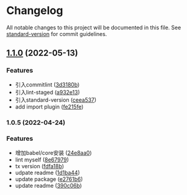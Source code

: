 # Changelog

All notable changes to this project will be documented in this file. See [standard-version](https://github.com/conventional-changelog/standard-version) for commit guidelines.

## [1.1.0](https://github.com/novlan1/eslint-config-light/compare/v1.0.5...v1.1.0) (2022-05-13)


### Features

* 引入commitlint ([3d3180b](https://github.com/novlan1/eslint-config-light/commit/3d3180ba5653219cee1e0d84eadc0615cf318918))
* 引入lint-staged ([a932e13](https://github.com/novlan1/eslint-config-light/commit/a932e1358bfc67e30f25fc901e0fb2e7fb7135e1))
* 引入standard-version ([ceea537](https://github.com/novlan1/eslint-config-light/commit/ceea5375ab24de57a6edd5e323f50f6b20bac419))
* add import plugin ([fe215fe](https://github.com/novlan1/eslint-config-light/commit/fe215fe938aa9103a03f15548dfebbc68631d3e7))

### 1.0.5 (2022-04-24)


### Features

* 增加babel/core安装 ([24e8aa0](https://github.com/novlan1/eslint-config-light/commit/24e8aa01cce21e560d5b68b03f748c85957ebc4b))
* lint myself ([8e67979](https://github.com/novlan1/eslint-config-light/commit/8e67979f33a2354c0b86fdda93471e30d10a06bc))
* tx version ([fdfa18b](https://github.com/novlan1/eslint-config-light/commit/fdfa18bb52facf65b933a6e655297b9eee397a76))
* udpate readme ([1d1ba44](https://github.com/novlan1/eslint-config-light/commit/1d1ba44e52d077b67d0e7153b80c64dfe43907ad))
* update package ([e2761b6](https://github.com/novlan1/eslint-config-light/commit/e2761b690aea96a5d8e4d66b964a1a94eb45e6df))
* update readme ([390c06b](https://github.com/novlan1/eslint-config-light/commit/390c06b15cd078736b935e3156789a4c381ddeba))

